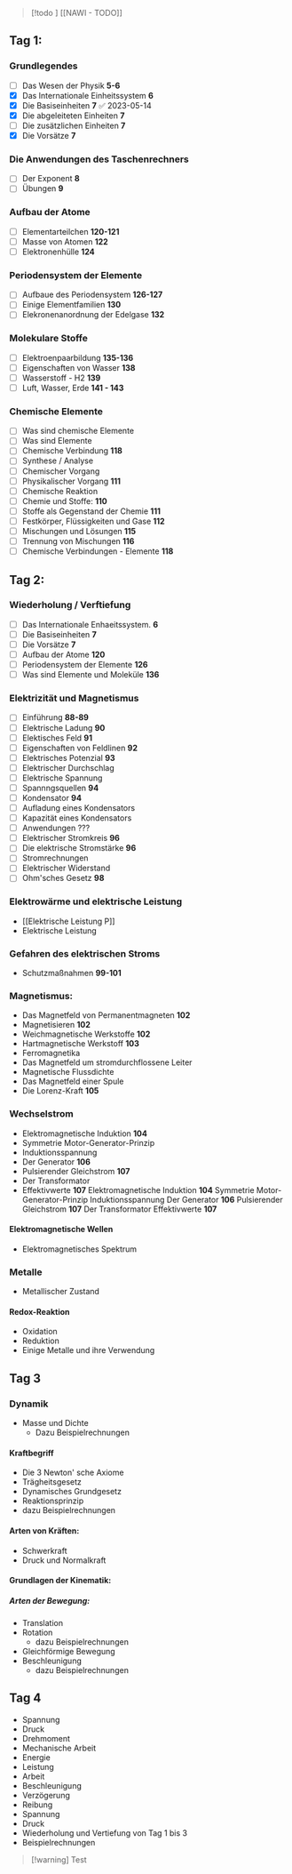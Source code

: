 >[!todo ] [[NAWI - TODO]]
## Tag 1:
### Grundlegendes
- [ ] Das Wesen der Physik **5-6**
- [x] Das Internationale Einheitssystem **6**
- [x] Die Basiseinheiten **7** ✅ 2023-05-14
- [x] Die abgeleiteten Einheiten **7**
- [ ] Die zusätzlichen Einheiten **7**
- [x] Die Vorsätze **7**

### Die Anwendungen des Taschenrechners
- [ ] Der Exponent **8**
- [ ] Übungen **9**

### Aufbau der Atome
- [ ] Elementarteilchen **120-121**
- [ ] Masse von Atomen **122**
- [ ] Elektronenhülle **124**

### Periodensystem der Elemente
- [ ] Aufbaue des Periodensystem **126-127**
- [ ] Einige Elementfamilien **130**
- [ ] Elekronenanordnung der Edelgase **132**

### Molekulare Stoffe
- [ ] Elektroenpaarbildung **135-136**
- [ ] Eigenschaften von Wasser **138**
- [ ] Wasserstoff - H2 **139**
- [ ] Luft, Wasser, Erde **141 - 143**

### Chemische Elemente 
- [ ] Was sind chemische Elemente
- [ ] Was sind Elemente
- [ ] Chemische Verbindung **118**
- [ ] Synthese / Analyse
- [ ] Chemischer Vorgang
- [ ] Physikalischer Vorgang **111**
- [ ] Chemische Reaktion
- [ ] Chemie und Stoffe: **110**
- [ ] Stoffe als Gegenstand der Chemie **111**
- [ ] Festkörper, Flüssigkeiten und Gase **112**
- [ ] Mischungen und Lösungen **115**
- [ ] Trennung von Mischungen **116**
- [ ] Chemische Verbindungen - Elemente **118**

## Tag 2:

### Wiederholung / Verftiefung
- [ ] Das Internationale Enhaeitssystem. **6**
- [ ] Die Basiseinheiten **7**
- [ ] Die Vorsätze **7**
- [ ] Aufbau der Atome **120**
- [ ] Periodensystem der Elemente **126**
- [ ] Was sind Elemente und Moleküle **136**

### Elektrizität und Magnetismus
- [ ] Einführung **88-89**
- [ ] Elektrische Ladung **90**
- [ ] Elektisches Feld **91**
- [ ] Eigenschaften von Feldlinen **92**
- [ ] Elektrisches Potenzial **93**
- [ ] Elektrischer Durchschlag
- [ ] Elektrische Spannung
- [ ] Spannngsquellen **94**
- [ ] Kondensator **94**
- [ ] Aufladung eines Kondensators 
- [ ] Kapazität eines Kondensators 
- [ ] Anwendungen ???
- [ ] Elektrischer Stromkreis **96**
- [ ] Die elektrische Stromstärke **96**
- [ ] Stromrechnungen
- [ ] Elektrischer Widerstand
- [ ] Ohm'sches Gesetz **98**

### Elektrowärme und elektrische Leistung 
- [[Elektrische Leistung P]]
- Elektrische Leistung
### Gefahren des elektrischen Stroms
- Schutzmaßnahmen **99-101**

### Magnetismus: 
- Das Magnetfeld von Permanentmagneten **102**
- Magnetisieren **102**
- Weichmagnetische Werkstoffe **102**
- Hartmagnetische Werkstoff **103**
- Ferromagnetika
- Das Magnetfeld um stromdurchflossene Leiter
- Magnetische Flussdichte
- Das Magnetfeld einer Spule
- Die Lorenz-Kraft **105**

### Wechselstrom 
- Elektromagnetische Induktion **104**
- Symmetrie Motor-Generator-Prinzip
- Induktionsspannung
- Der Generator **106**
- Pulsierender Gleichstrom **107**
- Der Transformator
- Effektivwerte **107**
Elektromagnetische Induktion **104**
Symmetrie Motor-Generator-Prinzip
Induktionsspannung
Der Generator **106**
Pulsierender Gleichstrom **107**
Der Transformator
Effektivwerte **107**

#### Elektromagnetische Wellen
- Elektromagnetisches Spektrum

### Metalle
- Metallischer Zustand
#### Redox-Reaktion
- Oxidation
- Reduktion
- Einige Metalle und ihre Verwendung

## Tag 3
### Dynamik
- Masse und Dichte
	- Dazu Beispielrechnungen
 
#### Kraftbegriff
- Die 3 Newton' sche Axiome
- Trägheitsgesetz
- Dynamisches Grundgesetz
- Reaktionsprinzip
- dazu Beispielrechnungen
#### Arten von Kräften:
- Schwerkraft
- Druck und Normalkraft
#### Grundlagen der Kinematik:
##### Arten der Bewegung:
- Translation
- Rotation
	- dazu Beispielrechnungen
- Gleichförmige Bewegung
- Beschleunigung
	- dazu Beispielrechnungen

## Tag 4
- Spannung
- Druck
- Drehmoment
- Mechanische Arbeit
- Energie
- Leistung
- Arbeit
- Beschleunigung
- Verzögerung
- Reibung
- Spannung
- Druck
- Wiederholung und Vertiefung von Tag 1 bis 3
- Beispielrechnungen

> [!warning] Test



